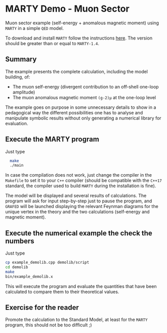 # MARTY Demo - Muon Sector

Muon sector example (self-energy + anomalous magnetic moment) using `MARTY` in a simple `QED` model.

To download and install `MARTY` follow the instructions [here](https://github.com/docbrown1955/marty-public). The version should be greater than or equal to `MARTY-1.4`.

## Summary

The example presents the complete calculation, including the model building, of:
 - The muon self-energy (divergent contribution to an off-shell one-loop amplitude)
 - The muon anomalous magnetic moment `(g-2)µ` at the one-loop level

The example goes on purpose in some unnecessary details to show in a pedagogical way the different possibilities one has to analyse and manipulate symbolic results without only generating a numerical library for evaluation.

## Execute the MARTY program

Just type
``` bash
  make
  ./main
```
In case the compilation does not work, just change the compiler in the `Makefile` to set it to your `C++` compiler (should be compatible with the `C++17` standard, the compiler used to build `MARTY` during the installation is fine).

The model will be displayed and several results of calculations. The program will ask for input step-by-step just to pause the program, and `GRAFED` will be launched displaying the relevant Feynman diagrams for the unique vertex in the theory and the two calculations (self-energy and magnetic moment).

## Execute the numerical example the check the numbers

Just type
``` bash
cp example_demolib.cpp demolib/script
cd demolib
make
bin/example_demolib.x
```
This will execute the program and evaluate the quantities that have been calculated to compare them to their theoretical values.


## Exercise for the reader 

Promote the calculation to the Standard Model, at least for the `MARTY` program, this should not be too difficult ;)



